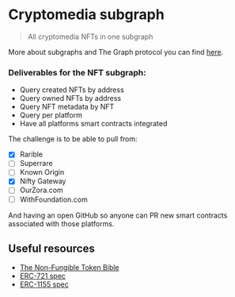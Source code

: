 # Cryptomedia subgraph

> All cryptomedia NFTs in one subgraph

More about subgraphs and The Graph protocol you can find [here](https://thegraph.com/docs/introduction).

### Deliverables for the NFT subgraph:
- Query created NFTs by address
- Query owned NFTs by address
- Query NFT metadata by NFT
- Query per platform
- Have all platforms smart contracts integrated 

The challenge is to be able to pull from:
- [x] Rarible
- [ ] Superrare
- [ ] Known Origin
- [x] Nifty Gateway
- [ ] OurZora.com
- [ ] WithFoundation.com

And having an open GitHub so anyone can PR new smart contracts associated with those platforms.

## Useful resources
- [The Non-Fungible Token Bible](https://opensea.io/blog/guides/non-fungible-tokens/)
- [ERC-721 spec](https://github.com/ethereum/EIPs/blob/master/EIPS/eip-721.md)
- [ERC-1155 spec](https://github.com/ethereum/EIPs/blob/master/EIPS/eip-1155.md)
